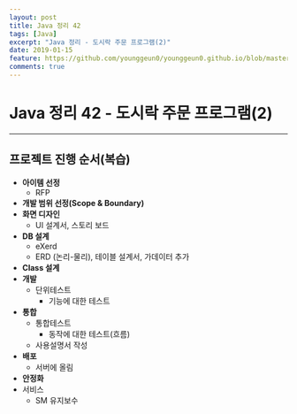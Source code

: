 ```yaml
---
layout: post
title: Java 정리 42
tags: [Java]
excerpt: "Java 정리 - 도시락 주문 프로그램(2)"
date: 2019-01-15
feature: https://github.com/younggeun0/younggeun0.github.io/blob/master/_posts/img/java/JavaImageFeature.png?raw=true
comments: true
---
```

 
# Java 정리 42 - 도시락 주문 프로그램(2)

---

## 프로젝트 진행 순서(복습)

* **아이템 선정**
    * RFP
* **개발 범위 선정(Scope & Boundary)**
* **화면 디자인**
    * UI 설계서, 스토리 보드
* **DB 설계**
    * eXerd
    * ERD (논리-물리), 테이블 설계서, 가데이터 추가
* **Class 설계**
* **개발**
    * 단위테스트 
        * 기능에 대한 테스트
* **통합**
  * 통합테스트
    * 동작에 대한 테스트(흐름)
  * 사용설명서 작성
* **배포**
    * 서버에 올림
* **안정화**
* 서비스
  * SM 유지보수

